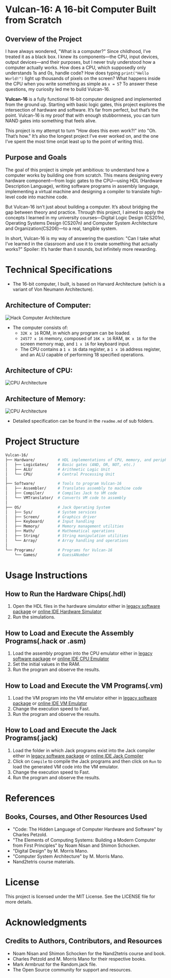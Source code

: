 # Vulcan-16: A 16-bit Computer Built from Scratch

## Overview of the Project
I have always wondered, "What is a computer?" Since childhood, I’ve treated it as a black box. I knew its components—the CPU, input devices, output devices—and their purposes, but I never truly understood how a computer actually works. How does a CPU, which supposedly only understands 1s and 0s, handle code? How does typing `print("Hello World!")` light up thousands of pixels on the screen? What happens inside the CPU when you write something as simple as `x = 5`? To answer these questions, my curiosity led me to build Vulcan-16.

**Vulcan-16** is a fully functional 16-bit computer designed and implemented from the ground up. Starting with basic logic gates, this project explores the intersection of hardware and software. It’s far from perfect, but that’s the point. Vulcan-16 is my proof that with enough stubbornness, you can turn NAND gates into something that feels alive.

This project is my attempt to turn "How does this even work?!" into "Oh. That’s how." It’s also the longest project I’ve ever worked on, and the one I’ve spent the most time on(at least up to the point of writing this).


## Purpose and Goals
The goal of this project is simple yet ambitious: to understand how a computer works by building one from scratch. This means designing every hardware component—from logic gates to the CPU—using HDL (Hardware Description Language), writing software programs in assembly language, implementing a virtual machine and designing a compiler to translate high-level code into machine code.

But Vulcan-16 isn’t just about building a computer. It’s about bridging the gap between theory and practice. Through this project, I aimed to apply the concepts I learned in my university courses—Digital Logic Design (CS201n), Operating Systems Design (CS207n) and Computer System Architecture and Organization(CS206)—to a real, tangible system.

In short, Vulcan-16 is my way of answering the question: "Can I take what I’ve learned in the classroom and use it to create something that actually works?" Spoiler: It’s harder than it sounds, but infinitely more rewarding.

# Technical Specifications
- The 16-bit computer, I built, is based on Harvard Architecture (which is a variant of Von Neumann Architecture). 

## **Architecture of Computer:**
![Hack Computer Architecture](https://i.sstatic.net/guKsKZIz.png)
- The computer consists of:
  - `32K x 16` ROM, in which any program can be loaded.
  - `24577 x 16` memory, composed of `16K x 16` RAM, `8K x 16` for the screen memory map, and `1 x 16` for keyboard input.
  - The CPU contains a `1 x 16` data register, a `1 x 16` address register, and an ALU capable of performing 18 specified operations.
## **Architecture of CPU:**
![CPU Architecture](https://i.sstatic.net/emWTfTvI.png)
## **Architecture of Memory:**
![CPU Architecture](https://i.sstatic.net/51MRItuH.png)
- Detailed specification can be found in the `readme.md` of sub folders.


# Project Structure
```bash
Vulcan-16/
├── Hardware/          # HDL implementations of CPU, memory, and peripherals
│   ├── LogicGates/    # Basic gates (AND, OR, NOT, etc.)
│   ├── ALU/           # Arithmetic Logic Unit
│   └── CPU/           # Central Processing Unit
│
├── Software/          # Tools to program Vulcan-16
│   ├── Assembler/     # Translates assembly to machine code
│   ├── Compiler/      # Compiles Jack to VM code
│   └── VMTranslator/  # Converts VM code to assembly
│
├── OS/                # Jack Operating System
│   ├── Sys/           # System services
│   ├── Screen/        # Graphics driver
│   ├── Keyboard/      # Input handling
│   ├── Memory/        # Memory management utilities
│   ├── Math/          # Mathematical operations
│   ├── String/        # String manipulation utilities
│   └── Array/         # Array handling and operations
│
└── Programs/          # Programs for Vulcan-16
    └── Games/         # GuessANumber
```

# Usage Instructions
## How to Run the Hardware Chips(.hdl)
1. Open the HDL files in the hardware simulator either in [legacy software package](https://drive.google.com/file/d/1IkIR8Pwq3PY49QgXpUJOkUUVht-TKIET/view) or [online IDE Hardware Simulator](https://nand2tetris.github.io/web-ide/chip)
2. Run the simulations.

## How to Load and Execute the Assembly Programs(.hack or .asm)
1. Load the assembly program into the CPU emulator either in [legacy software package](https://drive.google.com/file/d/1IkIR8Pwq3PY49QgXpUJOkUUVht-TKIET/view) or [online IDE CPU Emulator](https://nand2tetris.github.io/web-ide/cpu)
2. Set the initial values in the RAM.
3. Run the program and observe the results.

## How to Load and Execute the VM Programs(.vm)
1. Load the VM program into the VM emulator either in [legacy software package](https://drive.google.com/file/d/1IkIR8Pwq3PY49QgXpUJOkUUVht-TKIET/view) or [online IDE VM Emulator](https://nand2tetris.github.io/web-ide/vm)
2. Change the execution speed to Fast.
3. Run the program and observe the results.

## How to Load and Execute the Jack Programs(.jack)
1. Load the folder in which Jack programs exist into the Jack compiler either in [legacy software package](https://drive.google.com/file/d/1IkIR8Pwq3PY49QgXpUJOkUUVht-TKIET/view) or [online IDE Jack Compiler](https://nand2tetris.github.io/web-ide/jack)
2. Click on `Compile` to compile the Jack programs and then click on `Run` to load the generated VM code into the VM emulator.
3. Change the execution speed to Fast.
4. Run the program and observe the results.

# References
## Books, Courses, and Other Resources Used
- "Code: The Hidden Language of Computer Hardware and Software" by Charles Petzold.
- "The Elements of Computing Systems: Building a Modern Computer from First Principles" by Noam Nisan and Shimon Schocken.
- "Digital Design" by M. Morris Mano.
- "Computer System Architecture" by M. Morris Mano.
- Nand2tetris course materials.

# License
This project is licensed under the MIT License. See the LICENSE file for more details.

# Acknowledgments
## Credits to Authors, Contributors, and Resources
- Noam Nisan and Shimon Schocken for the Nand2tetris course and book.
- Charles Petzold and M. Morris Mano for their respective books.
- Mark Armbrust for the Random.jack file.
- The Open Source community for support and resources.